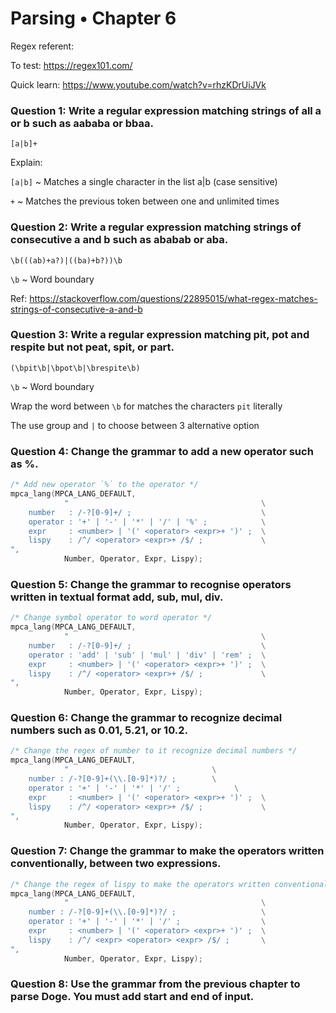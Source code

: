 # Parsing • Chapter 6

Regex referent:

To test: https://regex101.com/

Quick learn: https://www.youtube.com/watch?v=rhzKDrUiJVk

### Question 1: Write a regular expression matching strings of all a or b such as aababa or bbaa.

`[a|b]+`  

Explain:

`[a|b]` ~ Matches a single character in the list a|b (case sensitive)

`+` ~ Matches the previous token between one and unlimited times

### Question 2: Write a regular expression matching strings of consecutive a and b such as ababab or aba.

`\b(((ab)+a?)|((ba)+b?))\b`

`\b` ~ Word boundary

Ref: https://stackoverflow.com/questions/22895015/what-regex-matches-strings-of-consecutive-a-and-b

### Question 3: Write a regular expression matching pit, pot and respite but not peat, spit, or part.

`(\bpit\b|\bpot\b|\brespite\b)`

`\b` ~ Word boundary

Wrap the word between `\b` for matches the characters `pit` literally

The use group and `|` to choose between 3 alternative option

### Question 4: Change the grammar to add a new operator such as %.

```c
/* Add new operator `%` to the operator */
mpca_lang(MPCA_LANG_DEFAULT,
            "                                           \
    number   : /-?[0-9]+/ ;                             \
    operator : '+' | '-' | '*' | '/' | '%' ;            \
    expr     : <number> | '(' <operator> <expr>+ ')' ;  \
    lispy    : /^/ <operator> <expr>+ /$/ ;             \
",
            Number, Operator, Expr, Lispy);
```

### Question 5: Change the grammar to recognise operators written in textual format add, sub, mul, div.

```c
/* Change symbol operator to word operator */
mpca_lang(MPCA_LANG_DEFAULT,
            "                                           \
    number   : /-?[0-9]+/ ;                             \
    operator : 'add' | 'sub' | 'mul' | 'div' | 'rem' ;  \
    expr     : <number> | '(' <operator> <expr>+ ')' ;  \
    lispy    : /^/ <operator> <expr>+ /$/ ;             \
",
            Number, Operator, Expr, Lispy);
```

### Question 6: Change the grammar to recognize decimal numbers such as 0.01, 5.21, or 10.2.

```c
/* Change the regex of number to it recognize decimal numbers */
mpca_lang(MPCA_LANG_DEFAULT,
            "                                \
    number : /-?[0-9]+(\\.[0-9]*)?/ ;        \
    operator : '+' | '-' | '*' | '/' ;            \
    expr     : <number> | '(' <operator> <expr>+ ')' ;  \
    lispy    : /^/ <operator> <expr>+ /$/ ;             \
",
            Number, Operator, Expr, Lispy);
```

### Question 7: Change the grammar to make the operators written conventionally, between two expressions.

```c
/* Change the regex of lispy to make the operators written conventionally */
mpca_lang(MPCA_LANG_DEFAULT,
            "                                           \
    number : /-?[0-9]+(\\.[0-9]*)?/ ;                   \
    operator : '+' | '-' | '*' | '/' ;                  \
    expr     : <number> | '(' <operator> <expr>+ ')' ;  \
    lispy    : /^/ <expr> <operator> <expr> /$/ ;       \
",
            Number, Operator, Expr, Lispy);
```

### Question 8: Use the grammar from the previous chapter to parse Doge. You must add start and end of input.


